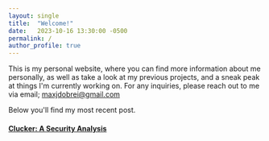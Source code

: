 ```yaml
---
layout: single
title:  "Welcome!"
date:   2023-10-16 13:30:00 -0500
permalink: /
author_profile: true
---
```




This is my personal website, where you can find more information about me personally, as well as take a look at my previous projects, and a sneak peak at things I'm currently working on. For any inquiries, please reach out to me via email; maxjdobrei@gmail.com 

Below you'll find my most recent post.

#### [Clucker: A Security Analysis](/2023/10/16/Clucker-Security-Analysis.html)

